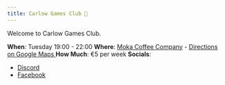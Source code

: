 ```yaml
---
title: Carlow Games Club 🎲
---
```


Welcome to Carlow Games Club.

**When**: Tuesday 19:00 - 22:00
**Where**: [Moka Coffee Company](https://www.mokacoffeecompany.com/) - [Directions on Google Maps
](https://maps.app.goo.gl/qkxUvLNuhFS4A4No8)
**How Much**: €5 per week
**Socials**:
  - [Discord](https://discord.gg/meCmWbnZMh)
  - [Facebook](https://www.facebook.com/groups/73607047264866) 
